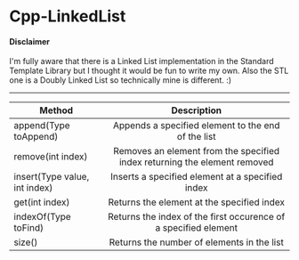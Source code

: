# Cpp-LinkedList
#### Disclaimer
I'm fully aware that there is a Linked List implementation in the Standard Template Library but I thought it would be fun to write my own. Also the STL one is a Doubly Linked List so technically mine is different. :)
<hr>

| Method        | Description  |
| ------------- |:------------------:|
| append(Type toAppend)| Appends a specified element to the end of the list |
| remove(int index)| Removes an element from the specified index returning the element removed|
| insert(Type value, int index) | Inserts a specified element at a specified index |
| get(int index) | Returns the element at the specified index |
| indexOf(Type toFind) | Returns the index of the first occurence of a specified element |
| size() | Returns the number of elements in the list |
